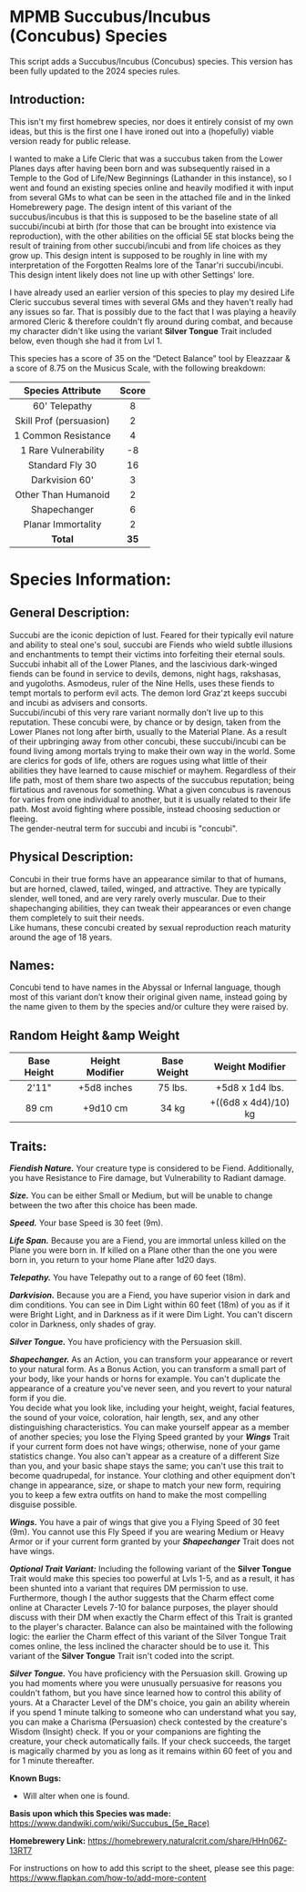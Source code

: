 # MPMB Succubus/Incubus (Concubus) Species
This script adds a Succubus/Incubus (Concubus) species. This version has been fully updated to the 2024 species rules.

## Introduction:
This isn't my first homebrew species, nor does it entirely consist of my own ideas, but this is the first one I have ironed out into a (hopefully) viable version ready for public release.

I wanted to make a Life Cleric that was a succubus taken from the Lower Planes days after having been born and was subsequently raised in a Temple to the God of Life/New Beginnings (Lathander in this instance), so I went and found an existing species online and heavily modified it with input from several GMs to what can be seen in the attached file and in the linked Homebrewery page.
The design intent of this variant of the succubus/incubus is that this is supposed to be the baseline state of all succubi/incubi at birth (for those that can be brought into existence via reproduction), with the other abilities on the official 5E stat blocks being the result of training from other succubi/incubi and from life choices as they grow up. This design intent is supposed to be roughly in line with my interpretation of the Forgotten Realms lore of the Tanar'ri succubi/incubi. This design intent likely does not line up with other Settings' lore.

I have already used an earlier version of this species to play my desired Life Cleric succubus several times with several GMs and they haven't really had any issues so far. That is possibly due to the fact that I was playing a heavily armored Cleric & therefore couldn't fly around during combat, and because my character didn't like using the variant **Silver Tongue** Trait included below, even though she had it from Lvl 1.

This species has a score of 35 on the “Detect Balance” tool by Eleazzaar & a score of 8.75 on the Musicus Scale, with the following breakdown:

| Species Attribute       | Score |
|:-----------------------:|:-----:|
| 60' Telepathy           |   8   |
| Skill Prof (persuasion) |   2   |
| 1 Common Resistance     |   4   |
| 1 Rare Vulnerability    |  -8   |
| Standard Fly 30         |  16   |
| Darkvision 60'          |   3   |
| Other Than Humanoid     |   2   |
| Shapechanger            |   6   |
| Planar Immortality      |   2   |
| **Total**                   |  **35**   |

# Species Information:
## General Description:
Succubi are the iconic depiction of lust. Feared for their typically evil nature and ability to steal one's soul, succubi are Fiends who wield subtle illusions and enchantments to tempt their victims into forfeiting their eternal souls. Succubi inhabit all of the Lower Planes, and the lascivious dark-winged fiends can be found in service to devils, demons, night hags, rakshasas, and yugoloths. Asmodeus, ruler of the Nine Hells, uses these fiends to tempt mortals to perform evil acts. The demon lord Graz'zt keeps succubi and incubi as advisers and consorts.<br>
Succubi/incubi of this very rare variant normally don’t live up to this reputation. These concubi were, by chance or by design, taken from the Lower Planes not long after birth, usually to the Material Plane. As a result of their upbringing away from other concubi, these succubi/incubi can be found living among mortals trying to make their own way in the world. Some are clerics for gods of life, others are rogues using what little of their abilities they have learned to cause mischief or mayhem. Regardless of their life path, most of them share two aspects of the succubus reputation; being flirtatious and ravenous for something. What a given concubus is ravenous for varies from one individual to another, but it is usually related to their life path. Most avoid fighting where possible, instead choosing seduction or fleeing.<br>
The gender-neutral term for succubi and incubi is "concubi".

## Physical Description:
Concubi in their true forms have an appearance similar to that of humans, but are horned, clawed, tailed, winged, and attractive. They are typically slender, well toned, and are very rarely overly muscular. Due to their shapechanging abilities, they can tweak their appearances or even change them completely to suit their needs.<br>
Like humans, these concubi created by sexual reproduction reach maturity around the age of 18 years. 

## Names:
Concubi tend to have names in the Abyssal or Infernal language, though most of this variant don’t know their original given name, instead going by the name given to them by the species and/or culture they were raised by.

## Random Height &amp Weight
| Base Height | Height Modifier | Base Weight |   Weight Modifier    |
|:-----------:|:---------------:|:-----------:|:--------------------:|
| 2'11"       | +5d8 inches     | 75 lbs.     | +5d8 x 1d4 lbs.      |
| 89 cm       | +9d10 cm        | 34 kg       | +((6d8 x 4d4)/10) kg |

## Traits:
***Fiendish Nature.*** Your creature type is considered to be Fiend. Additionally, you have Resistance to Fire damage, but Vulnerability to Radiant damage.

***Size.*** You can be either Small or Medium, but will be unable to change between the two after this choice has been made.

***Speed.*** Your base Speed is 30 feet (9m).

***Life Span.*** Because you are a Fiend, you are immortal unless killed on the Plane you were born in. If killed on a Plane other than the one you were born in, you return to your home Plane after 1d20 days.

***Telepathy.*** You have Telepathy out to a range of 60 feet (18m).

***Darkvision.*** Because you are a Fiend, you have superior vision in dark and dim conditions. You can see in Dim Light within 60 feet (18m) of you as if it were Bright Light, and in Darkness as if it were Dim Light. You can't discern color in Darkness, only shades of gray.

***Silver Tongue.*** You have proficiency with the Persuasion skill.

***Shapechanger.*** As an Action, you can transform your appearance or revert to your natural form. As a Bonus Action, you can transform a small part of your body, like your hands or horns for example. You can't duplicate the appearance of a creature you've never seen, and you revert to your natural form if you die. <br>
You decide what you look like, including your height, weight, facial features, the sound of your voice, coloration, hair length, sex, and any other distinguishing characteristics. You can make yourself appear as a member of another species; you lose the Flying Speed granted by your ***Wings*** Trait if your current form does not have wings; otherwise, none of your game statistics change. You also can't appear as a creature of a different Size than you, and your basic shape stays the same; you can't use this trait to become quadrupedal, for instance. Your clothing and other equipment don't change in appearance, size, or shape to match your new form, requiring you to keep a few extra outfits on hand to make the most compelling disguise possible.

***Wings.*** You have a pair of wings that give you a Flying Speed of 30 feet (9m). You cannot use this Fly Speed if you are wearing Medium or Heavy Armor or if your current form granted by your ***Shapechanger*** Trait does not have wings.

***__Optional Trait Variant:__***
Including the following variant of the **Silver Tongue** Trait would make this species too powerful at Lvls 1-5, and as a result, it has been shunted into a variant that requires DM permission to use. Furthermore, though I the author suggests that the Charm effect come online at Character Levels 7-10 for balance purposes, the player should discuss with their DM when exactly the Charm effect of this Trait is granted to the player's character. Balance can also be maintained with the following logic: the earlier the Charm effect of this variant of the Silver Tongue Trait comes online, the less inclined the character should be to use it. This variant of the **Silver Tongue** Trait isn't coded into the script.

***Silver Tongue.*** You have proficiency with the Persuasion skill. Growing up you had moments where you were unusually persuasive for reasons you couldn't fathom, but you have since learned how to control this ability of yours. At a Character Level of the DM's choice, you gain an ability wherein if you spend 1 minute talking to someone who can understand what you say, you can make a Charisma (Persuasion) check contested by the creature's Wisdom (Insight) check. If you or your companions are fighting the creature, your check automatically fails. If your check succeeds, the target is magically charmed by you as long as it remains within 60 feet of you and for 1 minute thereafter.

**Known Bugs:**
- Will alter when one is found.

**Basis upon which this Species was made:**
https://www.dandwiki.com/wiki/Succubus_(5e_Race)

**Homebrewery Link:**
https://homebrewery.naturalcrit.com/share/HHn06Z-13RT7

For instructions on how to add this script to the sheet, please see this page: https://www.flapkan.com/how-to/add-more-content
